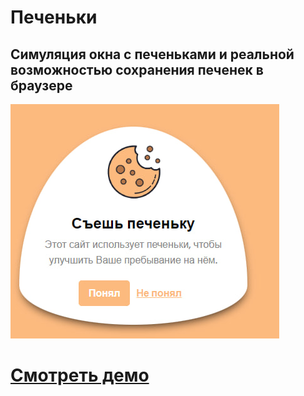 # Печеньки

## Симуляция окна с печеньками и реальной возможностью сохранения печенек в браузере

![Website Pic](/readmeImg.jpg)

# [Смотреть демо](https://cookie-consent-tau.vercel.app/)
